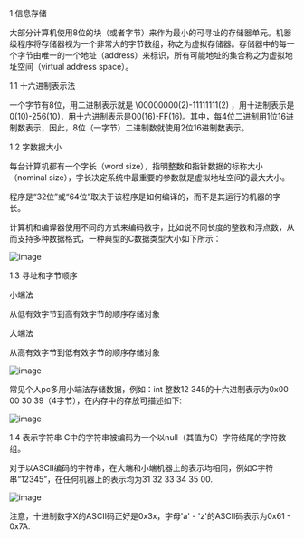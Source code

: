 1 信息存储

大部分计算机使用8位的块（或者字节）来作为最小的可寻址的存储器单元。机器级程序将存储器视为一个非常大的字节数组，称之为虚拟存储器。存储器中的每一个字节由唯一的一个地址（address）来标识，所有可能地址的集合称之为虚拟地址空间（virtual address space）。

1.1 十六进制表示法

一个字节有8位，用二进制表示就是 \00000000(2)-11111111(2) ，用十进制表示是0(10)-256(10)，用十六进制表示是00(16)-FF(16)。其中，每4位二进制用1位16进制数表示，因此，8位（一字节）二进制数就使用2位16进制数表示。

1.2 字数据大小

每台计算机都有一个字长（word size），指明整数和指针数据的标称大小（nominal size），字长决定系统中最重要的参数就是虚拟地址空间的最大大小。

程序是“32位”或“64位”取决于该程序是如何编译的，而不是其运行的机器的字长。

计算机和编译器使用不同的方式来编码数字，比如说不同长度的整数和浮点数，从而支持多种数据格式，一种典型的C数据类型大小如下所示：

![image](https://github.com/FudoJun/CSAPP/assets/54784415/4db7bccf-4581-4e7c-87f2-5d6c3d48baba)

1.3 寻址和字节顺序

小端法

从低有效字节到高有效字节的顺序存储对象

大端法

从高有效字节到低有效字节的顺序存储对象

![image](https://github.com/FudoJun/CSAPP/assets/54784415/41385a01-ab0d-419f-ba32-3b7d82489ebb)

常见个人pc多用小端法存储数据，例如：int 整数12 345的十六进制表示为0x00 00 30 39（4字节），在内存中的存放可描述如下:

![image](https://github.com/FudoJun/CSAPP/assets/54784415/3c4f5ee1-f5a1-4327-b77c-017661cdeaaf)

1.4 表示字符串
C中的字符串被编码为一个以null（其值为0）字符结尾的字符数组。

对于以ASCII编码的字符串，在大端和小端机器上的表示均相同，例如C字符串“12345”，在任何机器上的表示均为31 32 33 34 35 00.

![image](https://github.com/FudoJun/CSAPP/assets/54784415/14445230-2e70-4995-90b1-01a26d07e73e)

注意，十进制数字X的ASCII码正好是0x3x，字母'a' - 'z'的ASCII码表示为0x61 - 0x7A.

